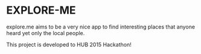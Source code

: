 # EXPLORE-ME

explore.me aims to be a very nice app to find interesting places that anyone heard yet only the local people.

This project is developed to HUB 2015 Hackathon!
